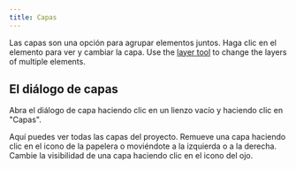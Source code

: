 ```yaml
---
title: Capas
---
```


Las capas son una opción para agrupar elementos juntos. Haga clic en el elemento para ver y cambiar la capa. Use the [layer tool](tools/layer.md) to change the layers of multiple elements.

## El diálogo de capas

Abra el diálogo de capa haciendo clic en un lienzo vacío y haciendo clic en "Capas".

Aquí puedes ver todas las capas del proyecto.
Remueve una capa haciendo clic en el icono de la papelera o moviéndote a la izquierda o a la derecha.
Cambie la visibilidad de una capa haciendo clic en el icono del ojo.
